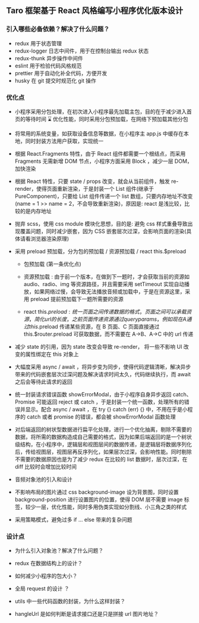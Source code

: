 ## Taro 框架基于 React 风格编写小程序优化版本设计

### 引入哪些必备依赖？解决了什么问题？

- redux 用于状态管理
- redux-logger 日志中间件，用于在控制台输出 redux 状态
- redux-thunk 异步操作中间件
- eslint 用于检验代码风格规范
- prettier 用于自动化补全代码，方便开发
- husky 在 git 提交时规范化 git 操作

### 优化点

- 小程序采用分包处理，在初次进入小程序最先加载主包，目的在于减少进入首页的等待时间 ⌛️ 优化性能，同时采用分包预加载，在网络下预加载其他分包

- 将常用的系统变量，如获取设备信息等数据，在小程序主 app.js 中缓存在本地，同时封装方法用户获取，实现统一

- 根据 React.Fragments 特性，由于 React 组件都需要一个根结点，而采用 Fragments 无需新增 DOM 节点，小程序方面采用 Block ，减少一层 DOM，加快渲染

- 根据 React 特性，只要 state / props 改变，就会从当前组件，触发 re-render，使得页面重新渲染，于是封装一个 List 组件(继承于 PureComponent)，只要给 List 组件传递一个 list 数组，只要内存地址不改变 (name = 1 >> name = 2，不会导致重新渲染)，原因是: react 是浅比较，比较的是内存地址

- 抛弃 scss，使用 css module 模块化思想，目的是: 避免 css 样式重叠导致出现覆盖问题，同时减少嵌套，因为 CSS 嵌套层次过深，会影响页面的渲染(具体请看浏览器渲染原理)

- 采用 preload 预加载，分为包的预加载 / 资源预加载 / react this.\$preload

  - 包预加载 (第一条优化点)

  - 资源预加载 : 由于前一个版本，在做到下一题时，才会获取当前的资源如 audio、radio、img 等资源路径，并且需要采用 setTimeout 实现自动播放，如果网络过慢，会导致无法播放音频或加载中，于是在资源这里，采用 preload 提前预加载下一题所需要的资源

  - react this.$preload : 统一页面之间传递数据的格式，页面之间可以承载资源，简化url的长度，之前页面传递资源通过query params，例如现在A通过this.$preload 传递某些资源，在 B 页面、C 页面直接通过 this.\$router.preload 可获取数据，而不需要在 A->B、A->C 中的 url 传递

- 减少 state 的引用，因为 state 改变会导致 re-render， 将一些不影响 UI 改变的属性绑定在 this 对象上

- 大幅度采用 async / await ，将异步变为同步，使得代码逻辑清晰，解决异步带来的代码嵌套层次过深问题及解决请求时间太久，代码继续执行，而 await 之后会等待此请求的返回

- 统一封装请求错误函数 showErrorModal，由于小程序自身异步返回 catch、Promise 可能返回 reject 或 catch ，于是封装一个统一函数，处理所有的错误并显示。配合 async / await ，在 try {} catch (err) {} 中，不用在乎是小程序的 catch 或者 promise 的错误，都会被 showErrorModal 函数处理

- 对后端返回的树状型数据进行扁平化处理，进行一个优化抽离，剔除不需要的数据，将所需的数据构造成自己需要的格式，因为如果后端返回的是一个树状级结构，在小程序中，逻辑层和视图层间的数据传递，是逻辑层将数据序列化后，传给视图层，视图层再反序列化，如果层次过深，会影响性能。同时剔除不需要的数据原因也是为了减少 redux 在比较的 list 数据时，层次过深，在 diff 比较时会增加比较时间

- 音频对象池的引入和设计

- 不影响布局的图片通过 css background-image 设为背景图，同时设置 background-position 进行设置图片的位置，使得 DOM 层不需要 image 标签，较少一层，优化性能，同时多用伪类实现如分割线、小三角之类的样式

- 采用策略模式，避免过多 if ... else 带来的复杂问题

### 设计点

- 为什么引入对象池？解决了什么问题？

- redux 在数据结构上的设计？

- 如何减少小程序的包大小？

- 全局 request 的设计 ？

- utils 中一些代码函数的封装，为什么这样封装？

- hangleUrl 是如何判断是请求接口还是只是拼接 url 图片地址？
